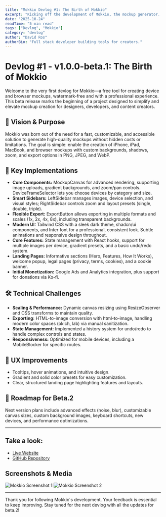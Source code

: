 ```yaml
---
title: "Mokkio Devlog #1: The Birth of Mokkio"
excerpt: "Kicking off the development of Mokkio, the mockup generator. Technical decisions, stack, and first screens."
date: "2025-10-24"
readTime: "5 min read"
tags: ["Devlog", "Mokkio"]
category: "devlog"
author: "David Ros"
authorBio: "Full stack developer building tools for creators."
---
```


# Devlog #1 - v1.0.0-beta.1: The Birth of Mokkio

Welcome to the very first devlog for Mokkio—a free tool for creating device and browser mockups, watermark-free and with a professional experience. This beta release marks the beginning of a project designed to simplify and elevate mockup creation for designers, developers, and content creators.

## 🎯 Vision & Purpose

Mokkio was born out of the need for a fast, customizable, and accessible solution to generate high-quality mockups without hidden costs or limitations. The goal is simple: enable the creation of iPhone, iPad, MacBook, and browser mockups with custom backgrounds, shadows, zoom, and export options in PNG, JPEG, and WebP.

## 🚀 Key Implementations

- **Core Components:** MockupCanvas for advanced rendering, supporting image uploads, gradient backgrounds, and zoom/pan controls. DeviceFrameSelector lets you choose devices by category and size.
- **Smart Sidebars:** LeftSidebar manages images, device selection, and visual styles; RightSidebar controls zoom and layout presets (single, double, triple).
- **Flexible Export:** ExportButton allows exporting in multiple formats and scales (1x, 2x, 4x, 8x), including transparent backgrounds.
- **Modern UI:** Tailwind CSS with a sleek dark theme, shadcn/ui components, and Inter font for a professional, consistent look. Subtle animations and responsive design throughout.
- **Core Features:** State management with React hooks, support for multiple images per device, gradient presets, and a basic undo/redo system.
- **Landing Pages:** Informative sections (Hero, Features, How It Works), welcome popup, legal pages (privacy, terms, cookies), and a cookie banner.
- **Initial Monetization:** Google Ads and Analytics integration, plus support for donations via Ko-fi.

## 🛠️ Technical Challenges

- **Scaling & Performance:** Dynamic canvas resizing using ResizeObserver and CSS transforms to maintain quality.
- **Exporting:** HTML-to-image conversion with html-to-image, handling modern color spaces (oklch, lab) via manual sanitization.
- **State Management:** Implemented a history system for undo/redo to handle complex controls and states.
- **Responsiveness:** Optimized for mobile devices, including a MobileBlocker for specific routes.

## 🎨 UX Improvements

- Tooltips, hover animations, and intuitive design.
- Gradient and solid color presets for easy customization.
- Clear, structured landing page highlighting features and layouts.

## 🔮 Roadmap for Beta.2

Next version plans include advanced effects (noise, blur), customizable canvas sizes, custom background images, keyboard shortcuts, new devices, and performance optimizations.

---

## Take a look:

- [Live Website](https://mokkio.vercel.app)
- [GitHub Repository](https://github.com/rosdavid/mokkio)

## Screenshots & Media

![Mokkio Screenshot 1](./images/mokkio-screenshot-1.png)
![Mokkio Screenshot 2](./images/mokkio-screenshot-2.png)

---

Thank you for following Mokkio's development. Your feedback is essential to keep improving. Stay tuned for the next devlog with all the updates for beta.2!
